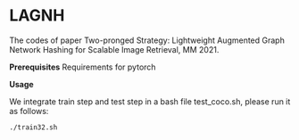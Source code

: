 # LAGNH
The codes of paper Two-pronged Strategy: Lightweight Augmented Graph Network Hashing for Scalable Image Retrieval, MM 2021.

**Prerequisites**
Requirements for pytorch
   
    
**Usage**

We integrate train step and test step in a bash file test_coco.sh, please run it as follows:

    ./train32.sh
